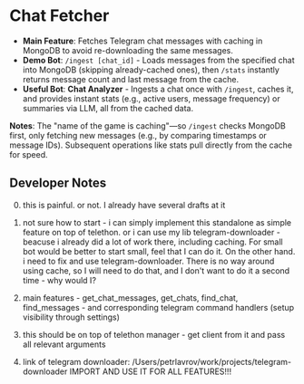 # Chat Fetcher

- **Main Feature**: Fetches Telegram chat messages with caching in MongoDB to avoid re-downloading the same messages.
- **Demo Bot**: `/ingest [chat_id]` - Loads messages from the specified chat into MongoDB (skipping already-cached ones), then `/stats` instantly returns message count and last message from the cache.
- **Useful Bot**: **Chat Analyzer** - Ingests a chat once with `/ingest`, caches it, and provides instant stats (e.g., active users, message frequency) or summaries via LLM, all from the cached data.

**Notes**: The "name of the game is caching"—so `/ingest` checks MongoDB first, only fetching new messages (e.g., by comparing timestamps or message IDs). Subsequent operations like stats pull directly from the cache for speed.

## Developer Notes

0) this is painful. or not. I already have several drafts at it

1) not sure how to start - i can simply implement this standalone as simple feature on top of telethon. or i can use my lib telegram-downloader - beacuse i already did a lot of work there, including caching. For small bot would be better to start small, feel that I can do it. On the other hand. i need to fix and use telegram-downloader. There is no way around using cache, so I will need to do that, and I don't want to do it a second time - why would I?

2) main features - get_chat_messages, get_chats, find_chat, find_messages - and corresponding telegram command handlers (setup visibility through settings)

3) this should be on top of telethon manager - get client from it and pass all relevant arguments

4) link of telegram downloader: /Users/petrlavrov/work/projects/telegram-downloader
IMPORT AND USE IT FOR ALL FEATURES!!!